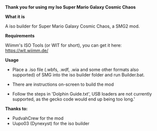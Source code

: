 **__Thank you for using my Iso Super Mario Galaxy Cosmic Chaos__**

**What it is**

A iso builder for Super Mario Galaxy Cosmic Chaos, a SMG2 mod.

**Requirements**

Wiimm's ISO Tools (or WIT for short), you can get it here: https://wit.wiimm.de/

**Usage**

- Place a .iso file (.wbfs, .wdf, .wia and some other formats also supported) of SMG into the iso builder folder and run Builder.bat.

- There are instructions on-screen to build the mod

- Follow the steps in 'Dolphin Guide.txt', USB loaders are not currently supported, as the gecko code would end up being too long.'

**Thanks to:**
- PudvahCrew for the mod
- Uupo03 (Dynexyst) for the iso builder
